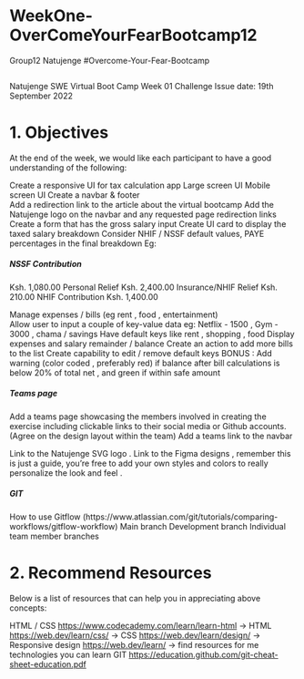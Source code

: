 # WeekOne-OverComeYourFearBootcamp12
Group12 Natujenge #Overcome-Your-Fear-Bootcamp

<img src="https://natujenge.ke/assets/images/logo-wordmark.svg" alt="">

Natujenge SWE Virtual Boot Camp  Week 01 Challenge
Issue date: 19th September 2022

<h1>1. Objectives</h2> 
At the end of the week, we would like each participant to have a good understanding of the following: 

Create a responsive  UI for tax calculation app
Large screen UI
Mobile screen UI
Create a navbar & footer	
Add a redirection link to the article about the virtual bootcamp
Add the Natujenge logo on the navbar and any requested page redirection links
Create a form that has the gross salary input
Create UI card to display the taxed salary breakdown
Consider NHIF / NSSF default values, PAYE percentages in the final breakdown 
Eg:

<h5>NSSF Contribution</h5>
Ksh. 1,080.00
Personal Relief
Ksh. 2,400.00
Insurance/NHIF Relief
Ksh. 210.00
NHIF Contribution
Ksh. 1,400.00


Manage expenses / bills  (eg rent , food , entertainment)	
 Allow user to input a couple of key-value data eg: Netflix - 1500 , Gym - 3000 , chama / savings
Have default keys like rent , shopping , food 
Display expenses and salary remainder / balance
Create an action to add more bills to the list
Create capability to edit / remove default keys
BONUS : Add warning (color coded , preferably red) if balance after bill calculations is below 20% of total net , and green if within safe amount

<h5>Teams page</h5> 
Add a teams page showcasing the members involved in creating the exercise including clickable links to their social media or Github accounts. (Agree on the design layout within the team)
Add a teams link to the navbar

Link to the Natujenge SVG logo .
Link to the Figma designs ,  remember this is just a guide, you’re free to add your own styles and colors to really personalize the look and feel .

<h5>GIT</h5> 
How to use Gitflow (https://www.atlassian.com/git/tutorials/comparing-workflows/gitflow-workflow)
Main branch
Development branch
Individual team member branches  

<img src="https://www.figma.com/file/gVqxZjOXmxHysP5wRkajKr/Tax-manager?node-id=2%3A2" alt="">

<h1>2. Recommend Resources</h1> 
Below is a list of resources that can help you in appreciating above concepts: 

HTML / CSS
https://www.codecademy.com/learn/learn-html → HTML
https://web.dev/learn/css/ → CSS
https://web.dev/learn/design/ → Responsive design
https://web.dev/learn/ →  find resources for me technologies you can learn
GIT
https://education.github.com/git-cheat-sheet-education.pdf   

